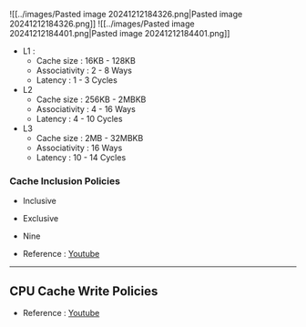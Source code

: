 ![[../images/Pasted image 20241212184326.png|Pasted image 20241212184326.png]]
![[../images/Pasted image 20241212184401.png|Pasted image 20241212184401.png]]
- L1 :
	- Cache size : 16KB - 128KB
	- Associativity : 2 - 8 Ways
	- Latency : 1 - 3 Cycles
- L2
	-  Cache size : 256KB - 2MBKB
	- Associativity : 4 - 16 Ways
	- Latency : 4 - 10 Cycles
- L3
	- Cache size : 2MB - 32MBKB
	- Associativity : 16  Ways
	- Latency : 10 - 14 Cycles

### Cache Inclusion Policies
- Inclusive
- Exclusive
- Nine

- Reference : [Youtube](https://youtu.be/7yrK_9PderQ)
---

## CPU Cache Write Policies
- Reference : [Youtube](https://youtu.be/wfVy85Dqiyc)